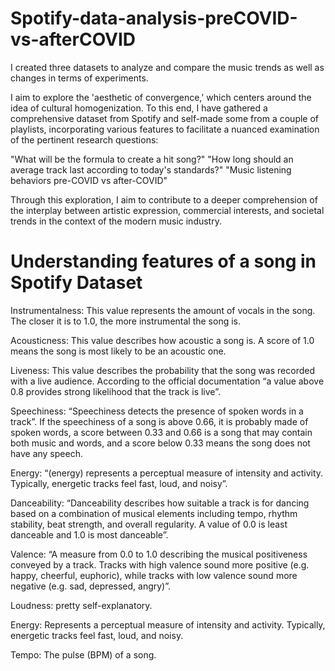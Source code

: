 # Spotify-data-analysis-preCOVID-vs-afterCOVID
I created three datasets to analyze and compare the music trends as well as changes in terms of experiments.

I aim to explore the 'aesthetic of convergence,' which centers around the idea of cultural homogenization. To this end, I have gathered a comprehensive dataset from Spotify and self-made some from a couple of playlists, incorporating various features to facilitate a nuanced examination of the pertinent research questions:

"What will be the formula to create a hit song?" "How long should an average track last according to today's standards?" "Music listening behaviors pre-COVID vs after-COVID"

Through this exploration, I aim to contribute to a deeper comprehension of the interplay between artistic expression, commercial interests, and societal trends in the context of the modern music industry.

# Understanding features of a song in Spotify Dataset

Instrumentalness: This value represents the amount of vocals in the song. The closer it is to 1.0, the more instrumental the song is.

Acousticness: This value describes how acoustic a song is. A score of 1.0 means the song is most likely to be an acoustic one.

Liveness: This value describes the probability that the song was recorded with a live audience. According to the official documentation “a value above 0.8 provides strong likelihood that the track is live”.

Speechiness: “Speechiness detects the presence of spoken words in a track”. If the speechiness of a song is above 0.66, it is probably made of spoken words, a score between 0.33 and 0.66 is a song that may contain both music and words, and a score below 0.33 means the song does not have any speech.

Energy: “(energy) represents a perceptual measure of intensity and activity. Typically, energetic tracks feel fast, loud, and noisy”.

Danceability: “Danceability describes how suitable a track is for dancing based on a combination of musical elements including tempo, rhythm stability, beat strength, and overall regularity. A value of 0.0 is least danceable and 1.0 is most danceable”.

Valence: “A measure from 0.0 to 1.0 describing the musical positiveness conveyed by a track. Tracks with high valence sound more positive (e.g. happy, cheerful, euphoric), while tracks with low valence sound more negative (e.g. sad, depressed, angry)”.

Loudness: pretty self-explanatory.

Energy: Represents a perceptual measure of intensity and activity. Typically, energetic tracks feel fast, loud, and noisy.

Tempo: The pulse (BPM) of a song.
